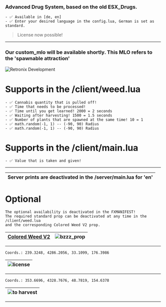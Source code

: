 

### Advanced Drug System, based on the old ESX_Drugs.
```yarn
- ✅ Available in [de, en]
- ✅ Enter your desired language in the config.lua, German is set as standard.
```
> License now possible!
---

### Our custom_mlo will be available shortly. This MLO refers to the 'spawnable attraction'
![Retronix Development](https://rtx.tebex.io/package/6171351)


# Supports in the /client/weed.lua
```yarn
- ✅ Cannabis quantity that is pulled off!
- ✅ Time that needs to be processed!
- ✅ Time until you get learned! 2000 = 2 seconds
- ✅ Waiting after harvesting! 1500 = 1.5 seconds
- ✅ Number of plants that are spawned at the same time! 10 = 1
- ✅ math.random(-1, 1) -- (-90, 90) Radius
- ✅ math.random(-1, 1) -- (-90, 90) Radius
```

# Supports in the /client/main.lua
```yarn
- ✅ Value that is taken and given!
```
---

|Server prints are deactivated in the /server/main.lua for 'en' |
|---|

# Optional
```yarn
The optional availability is deactivated in the FXMANIFEST! 
The required standard prop can be deactivated at any time in the /client/weed.lua
and the corresponding Colored Weed V2 prop.
```

|[Colored Weed V2](https://bzzz.tebex.io/package/5954200)|![bzzz_prop](https://github.com/user-attachments/assets/1bb62823-2bd6-433a-a937-661f00995bbc)|
|---|---|
---

```yarn
Coords.: 239.3248, 4286.2056, 33.1099, 176.3986
```
|![license](https://github.com/user-attachments/assets/6b651b77-6529-442d-bfb6-a08b74ba528b)|
|---|
---

```yarn
Coords.: 353.6696, 4328.7676, 48.7819, 154.6378
```
|![to harvest](https://github.com/user-attachments/assets/1bb62823-2bd6-433a-a937-661f00995bbc)|
|---|
---
